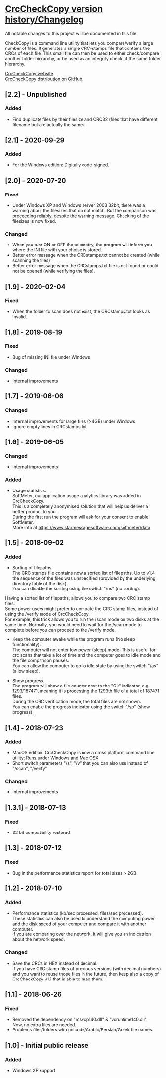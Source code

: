 # [CrcCheckCopy version history/Changelog](https://github.com/starmessage/CrcCheckCopy/blob/master/ChangeLog.md)
All notable changes to this project will be documented in this file.

CheckCopy is a command line utility that lets you compare/verify a large number of files. 
It generates a single CRC-stamps file that contains the CRCs of each file. 
This small file can then be used to either check/compare another folder hierarchy, or be used as an integrity check of the same folder hierarchy. 

[CrcCheckCopy website](https://www.starmessagesoftware.com/crccheckcopy).  
[CrcCheckCopy distribution on GitHub](https://github.com/starmessage/CrcCheckCopy).  

## [2.2] - Unpublished

### Added
- Find duplicate files by their filesize and CRC32 (files that have different filename but are actually the same).

## [2.1] - 2020-09-29

### Added
- For the Windows edition: Digitally code-signed.

## [2.0] - 2020-07-20

### Fixed

- Under Windows XP and Windows server 2003 32bit, there was a warning about the filesizes that do not match. 
But the comparison was proceeding reliably, despite the warning message. Checking of the filesizes is now fixed.

### Changed
- When you turn ON or OFF the telemetry, the program will inform you where the INI file with your choise is stored.
- Better error message when the CRCstamps.txt cannot be created (while scanning the files)
- Better error message when the CRCstamps.txt file is not found or could not be opened (while verifying the files).

## [1.9] - 2020-02-04

### Fixed

- When the folder to scan does not exist, the CRCstamps.txt looks as invalid.

## [1.8] - 2019-08-19

### Fixed

- Bug of missing INI file under Windows

### Changed

- Internal improvements

## [1.7] - 2019-06-06

### Changed

- Internal improvements for large files (>4GB) under Windows
- Ignore empty lines in CRCstamps.txt

## [1.6] - 2019-06-05

### Changed
- Internal improvements

### Added
- Usage statistics.  
SoftMeter, our application usage analytics library was added in CrcCheckCopy.  
This is a completely anonymised solution that will help us deliver a better product to you.  
During the first run the program will ask for your consent to enable SoftMeter.  
More info at https://www.starmessagesoftware.com/softmeter/data

## [1.5] - 2018-09-02

### Added
- Sorting of filepaths.  
The CRC stamps file contains now a sorted list of filepaths. Up to v1.4 the sequence of the files was unspecified (provided by the underlying directory table of the disk).  
You can disable the sorting using the switch "/ns" (no sorting).  

Having a sorted list of filepaths, allows you to compare two CRC stamp files.  
Some power users might prefer to compate the CRC stamp files, instead of using the /verify mode of CrcCheckCopy.  
For example, this trick allows you to run the /scan mode on two disks at the same time. Normally, you would need to wait for the /scan mode to complete before you can proceed to the /verify mode.  


- Keep the computer awake while the program runs (No sleep functionality).  
The computer will not enter low power (sleep) mode. This is useful for crc scans that take a lot of time and the computer goes to idle mode and the file comparison pauses.  
You can allow the computer to go to idle state by using the switch "/as" (allow sleep).

- Show progress.  
The program will show a file counter next to the "Ok" indicator, e.g. 1293/187471, meaning it is processing the 1293th file of a total of 187471 files.  
During the CRC verification mode, the total files are not shown.  
You can enable the progress indicator using the switch "/sp" (show progress).

## [1.4] - 2018-07-23

### Added
- MacOS edition. CrcCheckCopy is now a cross platform command line utility: Runs under Windows and Mac OSX  
- Short switch parameters "/s", "/v" that you can also use instead of "/scan", "/verify"

### Changed
- Internal improvements


## [1.3.1] - 2018-07-13

### Fixed
- 32 bit compatibility restored


## [1.3] - 2018-07-12

### Fixed
- Bug in the performance statistics report for total sizes > 2GB

## [1.2] - 2018-07-10

### Added
- Performance statistics (kb/sec processed, files/sec processed).  
  These statistics can also be used to understand the computing power and the disk speed of your computer and compare it with another computer.  
  If you are comparing over the network, it will give you an indicatrion about the network speed.

### Changed
- Save the CRCs in HEX instead of decimal.  
  If you have CRC stamp files of previous versions (with decimal numbers) and you want to reuse those files in the future, then keep also a copy of CrcCheckCopy v1.1 that is able to read them.

## [1.1] - 2018-06-26

### Fixed
- Removed the dependency on "msvcp140.dll" & "vcruntime140.dll".  
  Now, no extra files are needed.
- Problems files/folders with unicode/Arabic/Persian/Greek file names.

## [1.0] - Initial public release

### Added
- Windows XP support
